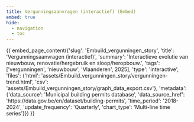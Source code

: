 ```yaml
---
title: Vergunningsaanvragen (interactief) (Embed)
embed: true
hide:
  - navigation
  - toc
---
```


<div data-embed="true">
{{ embed_page_content({'slug': 'Embuild_vergunningen_story', 'title': 'Vergunningsaanvragen (interactief)', 'summary': 'Interactieve evolutie van nieuwbouw, renovatie/hergebruik en sloop/heropbouw.', 'tags': ['vergunningen', 'nieuwbouw', 'Vlaanderen', 2025], 'type': 'interactive', 'files': {'html': 'assets/Embuild_vergunningen_story/vergunningen-trend.html', 'csv': 'assets/Embuild_vergunningen_story/graph_data_export.csv'}, 'metadata': {'data_source': 'Municipal building permits database', 'data_source_href': 'https://data.gov.be/en/dataset/building-permits', 'time_period': '2018-2024', 'update_frequency': 'Quarterly', 'chart_type': 'Multi-line time series'}}) }}
</div>
